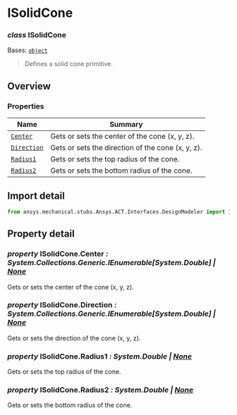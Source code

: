 <a id="isolidcone"></a>

# ISolidCone

<a id="ISolidCone"></a>

### *class* ISolidCone

Bases: [`object`](https://docs.python.org/3/library/functions.html#object)

> Defines a solid cone primitive.

> <!-- !! processed by numpydoc !! -->

<a id="overview"></a>

## Overview

### Properties

| Name | Summary |
|--------------------------------------|---------------------------------------------------|
| [`Center`](#ISolidCone.Center)       | Gets or sets the center of the cone (x, y, z).    |
| [`Direction`](#ISolidCone.Direction) | Gets or sets the direction of the cone (x, y, z). |
| [`Radius1`](#ISolidCone.Radius1)     | Gets or sets the top radius of the cone.          |
| [`Radius2`](#ISolidCone.Radius2)     | Gets or sets the bottom radius of the cone.       |

<a id="import-detail"></a>

## Import detail

```python
from ansys.mechanical.stubs.Ansys.ACT.Interfaces.DesignModeler import ISolidCone
```

<a id="property-detail"></a>

## Property detail

<a id="ISolidCone.Center"></a>

### *property* ISolidCone.Center *: System.Collections.Generic.IEnumerable[System.Double] | [None](https://docs.python.org/3/library/constants.html#None)*

Gets or sets the center of the cone (x, y, z).

<!-- !! processed by numpydoc !! -->

<a id="ISolidCone.Direction"></a>

### *property* ISolidCone.Direction *: System.Collections.Generic.IEnumerable[System.Double] | [None](https://docs.python.org/3/library/constants.html#None)*

Gets or sets the direction of the cone (x, y, z).

<!-- !! processed by numpydoc !! -->

<a id="ISolidCone.Radius1"></a>

### *property* ISolidCone.Radius1 *: System.Double | [None](https://docs.python.org/3/library/constants.html#None)*

Gets or sets the top radius of the cone.

<!-- !! processed by numpydoc !! -->

<a id="ISolidCone.Radius2"></a>

### *property* ISolidCone.Radius2 *: System.Double | [None](https://docs.python.org/3/library/constants.html#None)*

Gets or sets the bottom radius of the cone.

<!-- !! processed by numpydoc !! -->
